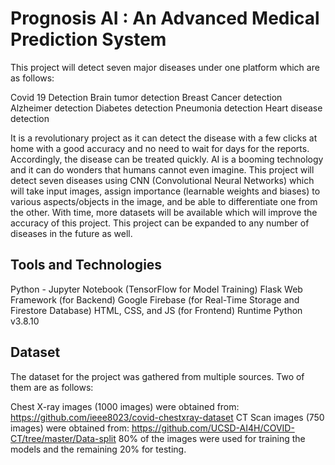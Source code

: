 # Prognosis AI : An Advanced Medical Prediction System

This project will detect seven major diseases under one platform which are as follows:

Covid 19 Detection
Brain tumor detection
Breast Cancer detection
Alzheimer detection
Diabetes detection
Pneumonia detection
Heart disease detection

It is a revolutionary project as it can detect the disease with a few clicks at home with a good accuracy and no need to wait for days for the reports. Accordingly, the disease can be treated quickly. AI is a booming technology and it can do wonders that humans cannot even imagine. This project will detect seven diseases using CNN (Convolutional Neural Networks) which will take input images, assign importance (learnable weights and biases) to various aspects/objects in the image, and be able to differentiate one from the other. With time, more datasets will be available which will improve the accuracy of this project. This project can be expanded to any number of diseases in the future as well.

## Tools and Technologies
Python - Jupyter Notebook (TensorFlow for Model Training)
Flask Web Framework (for Backend)
Google Firebase (for Real-Time Storage and Firestore Database)
HTML, CSS, and JS (for Frontend)
Runtime
Python v3.8.10

## Dataset
The dataset for the project was gathered from multiple sources. Two of them are as follows:

Chest X-ray images (1000 images) were obtained from: https://github.com/ieee8023/covid-chestxray-dataset
CT Scan images (750 images) were obtained from: https://github.com/UCSD-AI4H/COVID-CT/tree/master/Data-split
80% of the images were used for training the models and the remaining 20% for testing.
